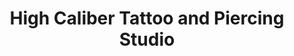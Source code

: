 ---
title: "High Caliber Tattoo and Piercing Studio"
url: /indianapolis/high-caliber-tattoo-and-piercing-studio/
shop: Tattoo
---